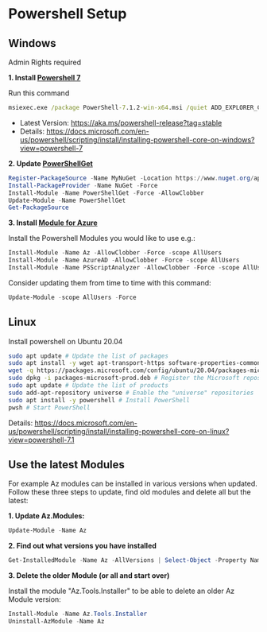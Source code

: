 # Powershell Setup

## Windows

Admin Rights required

**1. Install [Powershell 7](https://github.com/PowerShell/powershell/releases)**

Run this command

```cmd
msiexec.exe /package PowerShell-7.1.2-win-x64.msi /quiet ADD_EXPLORER_CONTEXT_MENU_OPENPOWERSHELL=1 ENABLE_PSREMOTING=1 REGISTER_MANIFEST=1
```

- Latest Version: <https://aka.ms/powershell-release?tag=stable>
- Details: <https://docs.microsoft.com/en-us/powershell/scripting/install/installing-powershell-core-on-windows?view=powershell-7>

**2. Update [PowerShellGet](https://github.com/Azure/azure-powershell)**

 ```ps1
Register-PackageSource -Name MyNuGet -Location https://www.nuget.org/api/v2 -ProviderName NuGet
Install-PackageProvider -Name NuGet -Force
Install-Module -Name PowerShellGet -Force -AllowClobber
Update-Module -Name PowerShellGet
Get-PackageSource
```

**3. Install [Module for Azure](https://docs.microsoft.com/en-us/powershell/azure)**

Install the Powershell Modules you would like to use e.g.:

 ```ps1
Install-Module -Name Az -AllowClobber -Force -scope AllUsers
Install-Module -Name AzureAD -AllowClobber -Force -scope AllUsers
Install-Module -Name PSScriptAnalyzer -AllowClobber -Force -scope AllUsers
```

Consider updating them from time to time with this command:

 ```ps1
Update-Module -scope AllUsers -Force
```

## Linux

Install powershell on Ubuntu 20.04

 ```sh
sudo apt update # Update the list of packages
sudo apt install -y wget apt-transport-https software-properties-common # Install pre-requisite packages.
wget -q https://packages.microsoft.com/config/ubuntu/20.04/packages-microsoft-prod.deb # Download the Microsoft repository GPG keys
sudo dpkg -i packages-microsoft-prod.deb # Register the Microsoft repository GPG keys
sudo apt update # Update the list of products
sudo add-apt-repository universe # Enable the "universe" repositories
sudo apt install -y powershell # Install PowerShell
pwsh # Start PowerShell
```

Details: <https://docs.microsoft.com/en-us/powershell/scripting/install/installing-powershell-core-on-linux?view=powershell-7.1>

## Use the latest Modules

For example Az modules can be installed in various versions when updated.
Follow these three steps to update, find old modules and delete all but the latest:

**1. Update Az.Modules:**

 ```ps1
Update-Module -Name Az
```

**2. Find out what versions you have installed**

 ```ps1
Get-InstalledModule -Name Az -AllVersions | Select-Object -Property Name, Version
```

**3. Delete the older Module (or all and start over)**

Install the module "Az.Tools.Installer" to be able to delete an older Az Module version:

 ```ps1
Install-Module -Name Az.Tools.Installer
Uninstall-AzModule -Name Az
```